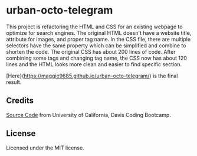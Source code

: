 # urban-octo-telegram

This project is refactoring the HTML and CSS for an existing webpage to optimize for search engines. The original HTML doesn't have a website title, attribute for images, and proper tag name. In the CSS file, there are multiple selectors have the same property which can be simplified and combine to shorten the code. The original CSS has about 200 lines of code. After combining some tags and changing tag name, the CSS now has about 120 lines and the HTML looks more clean and easier to find specific section. 

[Here}(https://maggie9685.github.io/urban-octo-telegram/) is the final result.

## Credits
[Source Code](https://ucdavis.bootcampcontent.com/ucdavis-boot-camp/ucd-virt-bo-fsf-pt-09-2021-u-b.git/) from University of California, Davis Coding Bootcamp. 

## License
Licensed under the MIT license.
